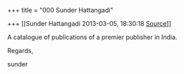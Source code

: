 +++
title = "000 Sunder Hattangadi"

+++
[[Sunder Hattangadi	2013-03-05, 18:30:18 [Source](https://groups.google.com/g/samskrita/c/qGjRBnAXnTg)]]



A catalogue of publications of a premier publisher in India.

  

  

Regards,

  

sunder

